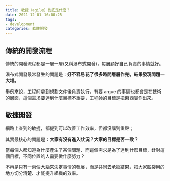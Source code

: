 ```yaml
---
title: 敏捷（agile）到底是什麼？
date: 2021-12-01 16:00:25
tags:
- development
categories: 軟體開發
---
```


## 傳統的開發流程

傳統的開發流程都是一層一層(又稱瀑布式開發)，每層顧好自己負責的事情就好。

瀑布式開發最常發生的問題是：**好不容易花了很多時間層層作完，結果發現問題一大堆。**

舉例來說，工程師拿到規劃文件後負責執行，有要 argue 的事情也都會是在技術的層面，這個需求要達到什麼目標不重要，工程師的目標是把東西實作出來。

<!-- more -->

## 敏捷開發
網路上查到的敏捷，都提到可以改善工作效率，但都沒講到重點；

其實最核心的問題是：**大家有沒有進入狀況？大家的目標是否一致？**

當每個人都知道為什麼產生了某個問題、而這個需求是為了達到什麼目標，針對這個目標，不同位置的人需要做什麼努力？

不再是只有一兩個大腦來決定事情的發展，而是共同去承擔結果，把大家腦袋用的地方切分清楚、才能提升組織的效率。



